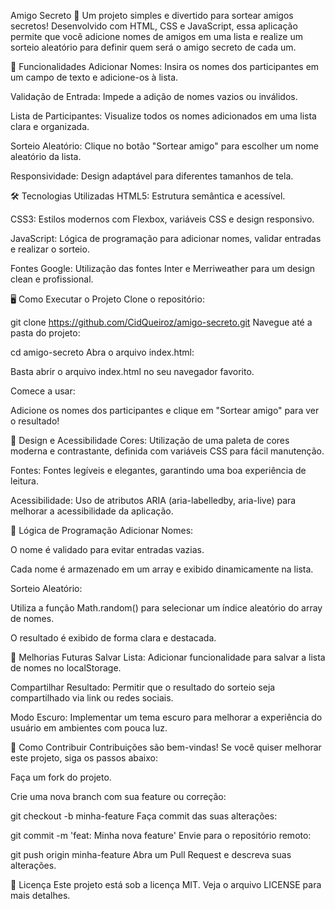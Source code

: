 Amigo Secreto 🎁
Um projeto simples e divertido para sortear amigos secretos! Desenvolvido com HTML, CSS e JavaScript, essa aplicação permite que você adicione nomes de amigos em uma lista e realize um sorteio aleatório para definir quem será o amigo secreto de cada um.

🚀 Funcionalidades
Adicionar Nomes: Insira os nomes dos participantes em um campo de texto e adicione-os à lista.

Validação de Entrada: Impede a adição de nomes vazios ou inválidos.

Lista de Participantes: Visualize todos os nomes adicionados em uma lista clara e organizada.

Sorteio Aleatório: Clique no botão "Sortear amigo" para escolher um nome aleatório da lista.

Responsividade: Design adaptável para diferentes tamanhos de tela.

🛠️ Tecnologias Utilizadas
HTML5: Estrutura semântica e acessível.

CSS3: Estilos modernos com Flexbox, variáveis CSS e design responsivo.

JavaScript: Lógica de programação para adicionar nomes, validar entradas e realizar o sorteio.

Fontes Google: Utilização das fontes Inter e Merriweather para um design clean e profissional.

🖥️ Como Executar o Projeto
Clone o repositório:

git clone https://github.com/CidQueiroz/amigo-secreto.git
Navegue até a pasta do projeto:

cd amigo-secreto
Abra o arquivo index.html:

Basta abrir o arquivo index.html no seu navegador favorito.

Comece a usar:

Adicione os nomes dos participantes e clique em "Sortear amigo" para ver o resultado!

🎨 Design e Acessibilidade
Cores: Utilização de uma paleta de cores moderna e contrastante, definida com variáveis CSS para fácil manutenção.

Fontes: Fontes legíveis e elegantes, garantindo uma boa experiência de leitura.

Acessibilidade: Uso de atributos ARIA (aria-labelledby, aria-live) para melhorar a acessibilidade da aplicação.

🧠 Lógica de Programação
Adicionar Nomes:

O nome é validado para evitar entradas vazias.

Cada nome é armazenado em um array e exibido dinamicamente na lista.

Sorteio Aleatório:

Utiliza a função Math.random() para selecionar um índice aleatório do array de nomes.

O resultado é exibido de forma clara e destacada.

📝 Melhorias Futuras
Salvar Lista: Adicionar funcionalidade para salvar a lista de nomes no localStorage.

Compartilhar Resultado: Permitir que o resultado do sorteio seja compartilhado via link ou redes sociais.

Modo Escuro: Implementar um tema escuro para melhorar a experiência do usuário em ambientes com pouca luz.

🤝 Como Contribuir
Contribuições são bem-vindas! Se você quiser melhorar este projeto, siga os passos abaixo:

Faça um fork do projeto.

Crie uma nova branch com sua feature ou correção:

git checkout -b minha-feature
Faça commit das suas alterações:

git commit -m 'feat: Minha nova feature'
Envie para o repositório remoto:

git push origin minha-feature
Abra um Pull Request e descreva suas alterações.

📄 Licença
Este projeto está sob a licença MIT. Veja o arquivo LICENSE para mais detalhes.
